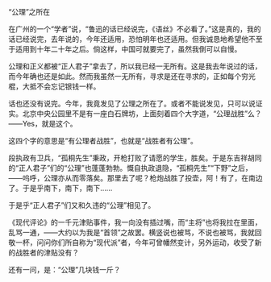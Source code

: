 “公理”之所在

  

在广州的一个“学者”说，“鲁迅的话已经说完，《语丝》不必看了。”这是真的，我的话已经说完，去年说的，今年还适用，恐怕明年也还适用。但我诚恳地希望他不至于适用到十年二十年之后。倘这样，中国可就要完了，虽然我倒可以自慢。

公理和正义都被“正人君子”拿去了，所以我已经一无所有。这是我去年说过的话，而今年确也还是如此。然而我虽然一无所有，寻求是还在寻求的，正如每个穷光棍，大抵不会忘记银钱一样。

话也还没有说完。今年，我竟发见了公理之所在了。或者不能说发见，只可以说证实。北京中央公园里不是有一座白石牌坊，上面刻着四个大字道，“公理战胜”么？——Yes，就是这个。

这四个字的意思是“有公理者战胜”，也就是“战胜者有公理”。

段执政有卫兵，“孤桐先生”秉政，开枪打败了请愿的学生，胜矣。于是东吉祥胡同的“正人君子”们的“公理”也蓬蓬勃勃。慨自执政退隐，“孤桐先生”“下野”之后，——呜呼，公理亦从而零落矣。那里去了呢？枪炮战胜了投壶，阿！有了，在南边了。于是乎南下，南下，南下……

于是乎“正人君子”们又和久违的“公理”相见了。

《现代评论》的一千元津贴事件，我一向没有插过嘴，而“主将”也将我拉在里面，乱骂一通，——大约以为我是“首领”之故罢。横竖说也被骂，不说也被骂，我就回敬一杯，问问你们所自称为“现代派”者，今年可曾幡然变计，另外运动，收受了新的战胜者的津贴没有？

还有一问，是：“公理”几块钱一斤？
